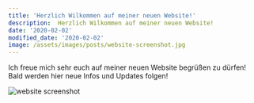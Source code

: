 ```yaml
---
title: 'Herzlich Wilkommen auf meiner neuen Website!'
description:  Herzlich Wilkommen auf meiner neuen Website!
date: '2020-02-02'
modified_date: '2020-02-02'
image: /assets/images/posts/website-screenshot.jpg
---
```


Ich freue mich sehr euch auf meiner neuen Website begrüßen zu dürfen! Bald werden hier neue Infos und Updates folgen!


![website screenshot](@@baseUrl@@/assets/images/posts/website-screenshot.jpg)

